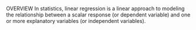 OVERVIEW
In statistics, linear regression is a linear approach to modeling the relationship between a scalar response (or dependent variable) and one or more explanatory variables (or independent variables).
